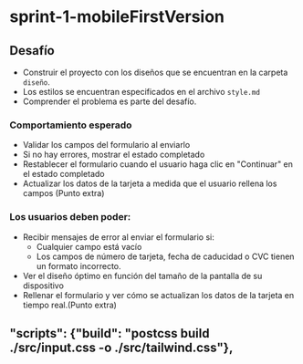 # sprint-1-mobileFirstVersion
## Desafío

- Construir el proyecto con los diseños que se encuentran en la carpeta `diseño`.
- Los estilos se encuentran especificados en el archivo `style.md`
- Comprender el problema es parte del desafío.

### Comportamiento esperado

- Validar los campos del formulario al enviarlo
- Si no hay errores, mostrar el estado completado
- Restablecer el formulario cuando el usuario haga clic en "Continuar" en el estado completado
- Actualizar los datos de la tarjeta a medida que el usuario rellena los campos (Punto extra)

### Los usuarios deben poder:

- Recibir mensajes de error al enviar el formulario si:
  - Cualquier campo está vacío
  - Los campos de número de tarjeta, fecha de caducidad o CVC tienen un formato incorrecto.
- Ver el diseño óptimo en función del tamaño de la pantalla de su dispositivo
- Rellenar el formulario y ver cómo se actualizan los datos de la tarjeta en tiempo real.(Punto extra)
## "scripts": {"build": "postcss build ./src/input.css -o ./src/tailwind.css"},